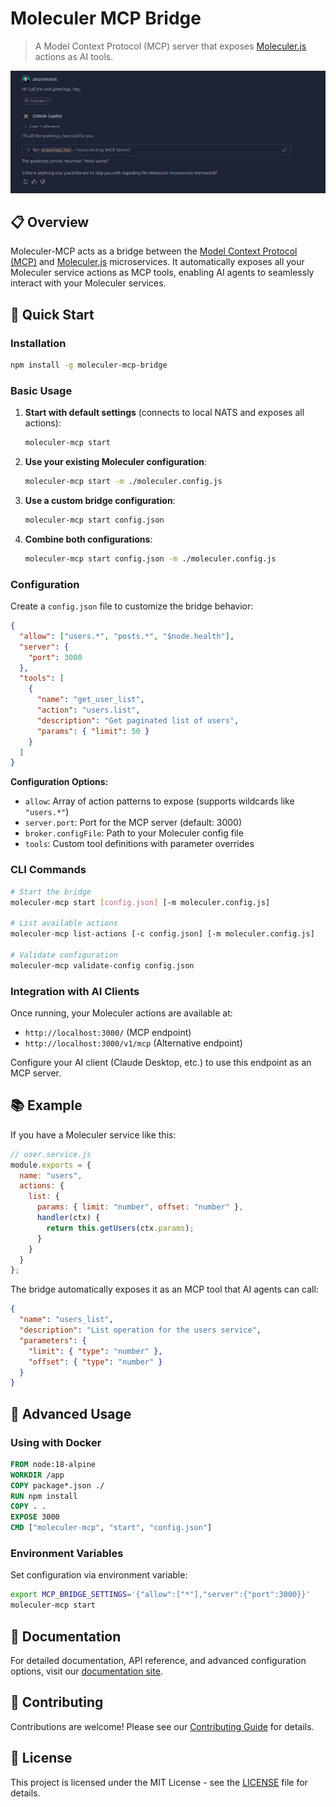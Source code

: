 # Moleculer MCP Bridge

> A Model Context Protocol (MCP) server that exposes [Moleculer.js](https://github.com/moleculerjs/moleculer) actions as AI tools.

![Moleculer MCP in action.](docs/image.png)

## 📋 Overview

Moleculer-MCP acts as a bridge between the [Model Context Protocol (MCP)](https://modelcontextprotocol.io/introduction) and [Moleculer.js](https://github.com/moleculerjs/moleculer) microservices. It automatically exposes all your Moleculer service actions as MCP tools, enabling AI agents to seamlessly interact with your Moleculer services.

## 🚀 Quick Start

### Installation

```bash
npm install -g moleculer-mcp-bridge
```

### Basic Usage

1. **Start with default settings** (connects to local NATS and exposes all actions):
   ```bash
   moleculer-mcp start
   ```

2. **Use your existing Moleculer configuration**:
   ```bash
   moleculer-mcp start -m ./moleculer.config.js
   ```

3. **Use a custom bridge configuration**:
   ```bash
   moleculer-mcp start config.json
   ```

4. **Combine both configurations**:
   ```bash
   moleculer-mcp start config.json -m ./moleculer.config.js
   ```

### Configuration

Create a `config.json` file to customize the bridge behavior:

```json
{
  "allow": ["users.*", "posts.*", "$node.health"],
  "server": {
    "port": 3000
  },
  "tools": [
    {
      "name": "get_user_list",
      "action": "users.list",
      "description": "Get paginated list of users",
      "params": { "limit": 50 }
    }
  ]
}
```

**Configuration Options:**
- `allow`: Array of action patterns to expose (supports wildcards like `"users.*"`)
- `server.port`: Port for the MCP server (default: 3000)
- `broker.configFile`: Path to your Moleculer config file
- `tools`: Custom tool definitions with parameter overrides

### CLI Commands

```bash
# Start the bridge
moleculer-mcp start [config.json] [-m moleculer.config.js]

# List available actions
moleculer-mcp list-actions [-c config.json] [-m moleculer.config.js]

# Validate configuration
moleculer-mcp validate-config config.json
```

### Integration with AI Clients

Once running, your Moleculer actions are available at:
- `http://localhost:3000/` (MCP endpoint)
- `http://localhost:3000/v1/mcp` (Alternative endpoint)

Configure your AI client (Claude Desktop, etc.) to use this endpoint as an MCP server.

## 📚 Example

If you have a Moleculer service like this:

```javascript
// user.service.js
module.exports = {
  name: "users",
  actions: {
    list: {
      params: { limit: "number", offset: "number" },
      handler(ctx) {
        return this.getUsers(ctx.params);
      }
    }
  }
};
```

The bridge automatically exposes it as an MCP tool that AI agents can call:

```json
{
  "name": "users_list",
  "description": "List operation for the users service",
  "parameters": {
    "limit": { "type": "number" },
    "offset": { "type": "number" }
  }
}
```

## 🔧 Advanced Usage

### Using with Docker

```dockerfile
FROM node:18-alpine
WORKDIR /app
COPY package*.json ./
RUN npm install
COPY . .
EXPOSE 3000
CMD ["moleculer-mcp", "start", "config.json"]
```

### Environment Variables

Set configuration via environment variable:
```bash
export MCP_BRIDGE_SETTINGS='{"allow":["*"],"server":{"port":3000}}'
moleculer-mcp start
```

## 📖 Documentation

For detailed documentation, API reference, and advanced configuration options, visit our [documentation site](https://github.com/alvaroinckot/moleculer-mcp).

## 🤝 Contributing

Contributions are welcome! Please see our [Contributing Guide](CONTRIBUTING.md) for details.

## 📄 License

This project is licensed under the MIT License - see the [LICENSE](LICENSE) file for details.
